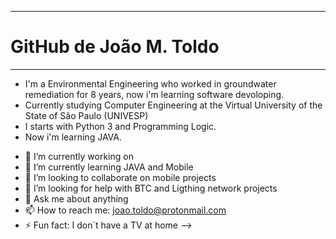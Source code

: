 
---
# GitHub de João M. Toldo
---

* I'm a Environmental Engineering who worked in groundwater remediation for 8 years, now i'm learning software devoloping.
* Currently studying Computer Engineering at the Virtual University of the State of São Paulo (UNIVESP)
* I starts with Python 3 and Programming Logic.
* Now i'm learning JAVA. 

- 🔭 I’m currently working on 
- 🌱 I’m currently learning JAVA and Mobile 
- 👯 I’m looking to collaborate on mobile projects
- 🤔 I’m looking for help with BTC and Ligthing network projects
- 💬 Ask me about anything
- 📫 How to reach me: joao.toldo@protonmail.com
- ⚡ Fun fact: I don`t have a TV at home
-->
